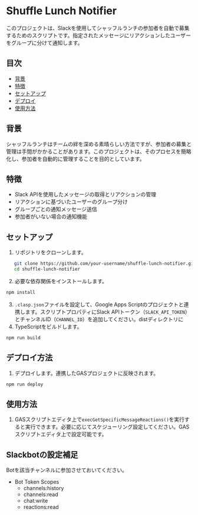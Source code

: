 # Shuffle Lunch Notifier

このプロジェクトは、Slackを使用してシャッフルランチの参加者を自動で募集するためのスクリプトです。指定されたメッセージにリアクションしたユーザーをグループに分けて通知します。

## 目次
- [背景](#背景)
- [特徴](#特徴)
- [セットアップ](#セットアップ)
- [デプロイ](#デプロイ方法)
- [使用方法](#使用方法)

## 背景

シャッフルランチはチームの絆を深める素晴らしい方法ですが、参加者の募集と管理は手間がかかることがあります。このプロジェクトは、そのプロセスを簡略化し、参加者を自動的に管理することを目的としています。

## 特徴

- Slack APIを使用したメッセージの取得とリアクションの管理
- リアクションに基づいたユーザーのグループ分け
- グループごとの通知メッセージ送信
- 参加者がいない場合の通知機能

## セットアップ

1. リポジトリをクローンします。
```bash
   git clone https://github.com/your-username/shuffle-lunch-notifier.git
   cd shuffle-lunch-notifier
```
2. 必要な依存関係をインストールします。
```bash
npm install
```
3. `.clasp.json`ファイルを設定して、Google Apps Scriptのプロジェクトと連携します。スクリプトプロパティにSlack APIトークン（`SLACK_API_TOKEN`）とチャンネルID（`CHANNEL_ID`）を追加してください。distディレクトリに
4. TypeScriptをビルドします。

```bash
npm run build
```

## デプロイ方法

1. デプロイします。連携したGASプロジェクトに反映されます。
```bash
npm run deploy
```

## 使用方法

1. GASスクリプトエディタ上で`execGetSpecificMessageReactions()`を実行すると実行できます。必要に応じてスケジューリング設定してください。GASスクリプトエディタ上で設定可能です。

## Slackbotの設定補足
Botを該当チャンネルに参加させておいてください。
* Bot Token Scopes
    * channels:history
    * channels:read
    * chat:write
    * reactions:read
